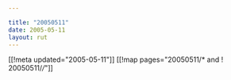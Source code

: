 ```yaml
---

title: "20050511"
date: 2005-05-11
layout: rut
---
```


[[!meta updated="2005-05-11"]]
[[!map pages="20050511/* and ! 20050511/*/*"]]
